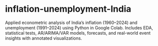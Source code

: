 # inflation-unemployment-India
Applied econometric analysis of India’s inflation (1960–2024) and unemployment (1991–2024) using Python in Google Colab. Includes EDA, statistical tests, AR/ARIMA/VAR models, forecasts, and real-world event insights with annotated visualizations.

